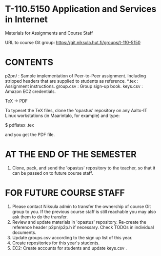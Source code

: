 T-110.5150 Application and Services in Internet
===========================
Materials for Assignments and Course Staff

URL to course Git group:
https://git.niksula.hut.fi/groups/t-110-5150

CONTENTS
===========================

  p2pn/ : Sample implementation of Peer-to-Peer assignment.
          Including stripped headers that are supplied to students as
          reference.
  *.tex : Assignment instructions.
  group.csv : Group sign-up book.
  keys.csv : Amazon EC2 credentials.


  TeX -> PDF

  To typeset the TeX files, clone the 'opastus' repository on any
  Aalto-IT Linux workstations (in Maarintalo, for example) and type:

   $ pdflatex <name>.tex

  and you get the PDF file.



AT THE END OF THE SEMESTER
===========================

 1. Clone, pack, and send the 'opastus' repository to the teacher,
    so that it can be passed on to future course staff.

FOR FUTURE COURSE STAFF
===========================

 1. Please contact Niksula admin to transfer the ownership of course
    Git group to you.
    If the previous course staff is still reachable you may also ask
    them to do the transfer.
 2. Review and update materials in 'opastus' repository.
    Re-create the reference header p2pn/p2p.h if necessary.
    Check TODOs in individual documents.
 3. Update groups.csv according to the sign up list of this year.
 4. Create repositories for this year's students.
 5. EC2: Create accounts for students and update keys.csv .

